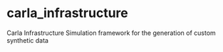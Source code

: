 # carla_infrastructure
Carla Infrastructure Simulation framework for the generation of custom synthetic data
